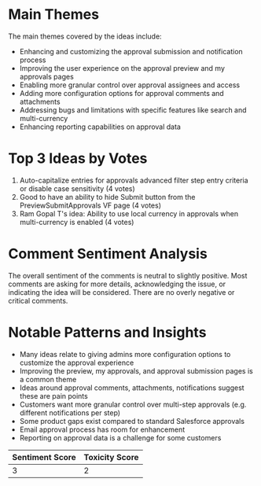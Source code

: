 # Main Themes

The main themes covered by the ideas include:

- Enhancing and customizing the approval submission and notification process
- Improving the user experience on the approval preview and my approvals pages
- Enabling more granular control over approval assignees and access
- Adding more configuration options for approval comments and attachments
- Addressing bugs and limitations with specific features like search and multi-currency
- Enhancing reporting capabilities on approval data

# Top 3 Ideas by Votes

1. Auto-capitalize entries for approvals advanced filter step entry criteria or disable case sensitivity (4 votes)
2. Good to have an ability to hide Submit button from the PreviewSubmitApprovals VF page (4 votes) 
3. Ram Gopal T's idea: Ability to use local currency in approvals when multi-currency is enabled (4 votes)

# Comment Sentiment Analysis

The overall sentiment of the comments is neutral to slightly positive. Most comments are asking for more details, acknowledging the issue, or indicating the idea will be considered. There are no overly negative or critical comments.

# Notable Patterns and Insights

- Many ideas relate to giving admins more configuration options to customize the approval experience
- Improving the preview, my approvals, and approval submission pages is a common theme
- Ideas around approval comments, attachments, notifications suggest these are pain points
- Customers want more granular control over multi-step approvals (e.g. different notifications per step)
- Some product gaps exist compared to standard Salesforce approvals
- Email approval process has room for enhancement
- Reporting on approval data is a challenge for some customers

| Sentiment Score | Toxicity Score |
|-----------------|----------------|
| 3 | 2 |